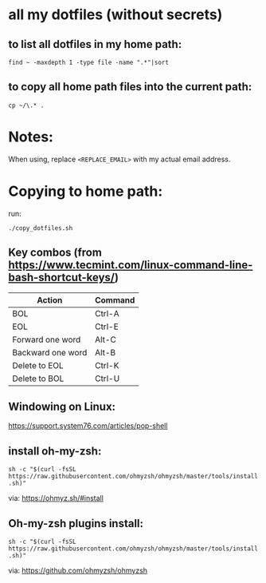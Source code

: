 # all my dotfiles (without secrets)

## to list all dotfiles in my home path:

```
find ~ -maxdepth 1 -type file -name ".*"|sort
```

## to copy all home path files into the current path:

```
cp ~/\.* .
```

# Notes:

When using, replace `<REPLACE_EMAIL>` with my actual email address.

# Copying to home path:

run:

```
./copy_dotfiles.sh
```

## Key combos (from https://www.tecmint.com/linux-command-line-bash-shortcut-keys/)

|Action|Command|
|------|-------|
|BOL|Ctrl-A|
|EOL|Ctrl-E|
|Forward one word|Alt-C|
|Backward one word|Alt-B|
|Delete to EOL|Ctrl-K|
|Delete to BOL|Ctrl-U|


## Windowing on Linux:

https://support.system76.com/articles/pop-shell

## install oh-my-zsh:

``sh -c "$(curl -fsSL https://raw.githubusercontent.com/ohmyzsh/ohmyzsh/master/tools/install.sh)"``

via: https://ohmyz.sh/#install

## Oh-my-zsh plugins install:

``sh -c "$(curl -fsSL https://raw.githubusercontent.com/ohmyzsh/ohmyzsh/master/tools/install.sh)"``

via: https://github.com/ohmyzsh/ohmyzsh


